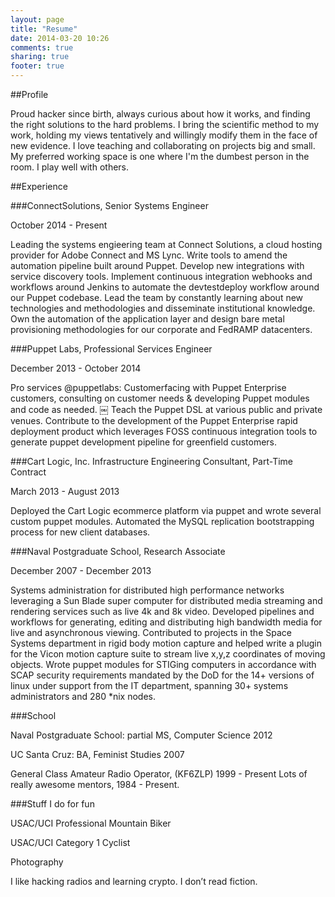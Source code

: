 ```yaml
---
layout: page
title: "Resume"
date: 2014-03-20 10:26
comments: true
sharing: true
footer: true
---
```

##Profile

Proud hacker since birth, always curious about how it works, and finding the right solutions to the hard problems. I bring the scientific method to my work, holding my views tentatively and willingly modify them in the face of new evidence. I love teaching and collaborating on projects big and small. My preferred working space is one where I'm the dumbest person in the room. I play well with others. 

##Experience

###ConnectSolutions, Senior Systems Engineer

October 2014 - Present 

Leading the systems engieering team at Connect Solutions, a cloud hosting provider for Adobe Connect and MS Lync. Write tools to amend the automation pipeline built around Puppet. Develop new integrations with service discovery tools. Implement continuous integration webhooks and workflows around Jenkins to automate the dev­test­deploy workflow around our Puppet codebase. Lead the team by constantly learning about new technologies and methodologies and disseminate institutional knowledge. Own the automation of the application layer and design bare metal provisioning methodologies for our corporate and FedRAMP datacenters.

###Puppet Labs, Professional Services Engineer

December 2013 - October 2014

Pro services @puppetlabs: Customer­facing with Puppet Enterprise customers, consulting on customer needs & developing Puppet modules and code as needed.
￼
Teach the Puppet DSL at various public and private venues. Contribute to the development of the Puppet Enterprise rapid deployment product which leverages FOSS continuous integration tools to generate puppet development pipeline for greenfield customers.

###Cart Logic, Inc. Infrastructure Engineering Consultant, Part-Time Contract 

March 2013 - August 2013

Deployed the Cart Logic e­commerce platform via puppet and wrote several custom puppet modules. Automated the MySQL replication bootstrapping process for new client databases.

###Naval Postgraduate School, Research Associate

December 2007 - December 2013

Systems administration for distributed high performance networks leveraging a Sun Blade super computer for distributed media streaming and rendering services such as live 4k and 8k video. Developed pipelines and workflows for generating, editing and distributing high bandwidth media for live and asynchronous viewing. Contributed to projects in the Space Systems department in rigid body motion capture and helped write a plugin for the Vicon motion capture suite to stream live x,y,z coordinates of moving objects. Wrote puppet modules for STIGing computers in accordance with SCAP security requirements mandated by the DoD for the 14+ versions of linux under support from the IT department, spanning 30+ systems administrators and 280 *nix nodes.

###School

Naval Postgraduate School: partial MS, Computer Science 2012

UC Santa Cruz: BA, Feminist Studies 2007

General Class Amateur Radio Operator, (KF6ZLP) 1999 - Present Lots of really awesome mentors, 1984 - Present.

###Stuff I do for fun

USAC/UCI Professional Mountain Biker

USAC/UCI Category 1 Cyclist

Photography

I like hacking radios and learning crypto. I don’t read fiction.
